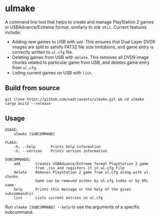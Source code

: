# ulmake

A command line tool that helps to create and manage PlayStation 2 games in USBAdvance/Extreme format, similarly to `USB Util`. Current features include:

* Adding new games to USB with `add`. This ensures that Dual Layer DVD9 images are split to satisfy FAT32 file size limitations, and game entry is correctly written to `ul.cfg` file.
* Deleting games from USB with `delete`. This removes all DVD9 image chunks related to particular game from USB, and deletes game entry from `ul.cfg`.
* Listing current games on USB with `list`.

## Build from source

```
git clone https://github.com/xadrianzetx/ulmake.git && cd ulmake
cargo build --release
```
## Usage

```
USAGE:
    ulmake [SUBCOMMAND]

FLAGS:
    -h, --help       Prints help information
    -V, --version    Prints version information

SUBCOMMANDS:
    add       Creates USBAdvance/Extreme format PlayStation 2 game
              from .iso and registers it in ul.cfg file
    delete    Removes PlayStation 2 game from ul.cfg along with ul. chunks
              Game can be removed either by ul.cfg index or by OPL name
    help      Prints this message or the help of the given subcommand(s)
    list      Lists current entries in ul.cfg
```

Run `ulmake [SUBCOMMAND] --help` to see the arguments of a specific subcommand.